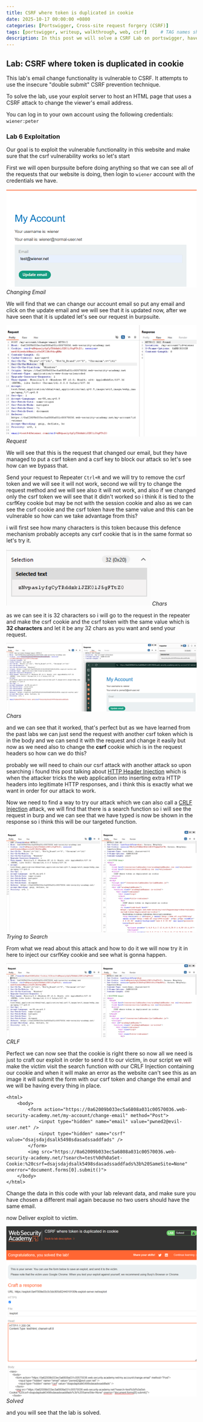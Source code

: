 ```yaml
---
title: CSRF where token is duplicated in cookie
date: 2025-10-17 00:00:00 +0800
categories: [Portswigger, Cross-site request forgery (CSRF)]
tags: [portswigger, writeup, walkthrough, web, csrf]     # TAG names should always be lowercase
description: In this post we will solve a CSRF Lab on portswigger, have fun reading.
---
```


## Lab: CSRF where token is duplicated in cookie

This lab's email change functionality is vulnerable to CSRF. It attempts to use the insecure "double submit" CSRF prevention technique.

To solve the lab, use your exploit server to host an HTML page that uses a CSRF attack to change the viewer's email address.

You can log in to your own account using the following credentials: `wiener:peter`

### Lab 6 Exploitation

Our goal is to exploit the vulnerable functionality in this website and make sure that the csrf vulnerability works so let's start 

First we will open burpsuite before doing anything so that we can see all of the requests that our website is doing, then login to `wiener` account with the credentials we have.

![img-description](/assets/img/PortSwigger/CSRF/6/mail.png)
_Changing Email_

We will find that we can change our account email so put any email and click on the update email and we will see that it is updated now, after we have seen that it is updated let's see our request in burpsuite.

![img-description](/assets/img/PortSwigger/CSRF/6/csrf.png)
_Request_

We will see that this is the request that changed our email, but they have managed to put a csrf token and a csrf key to block our attack so let's see how can we bypass that.

Send your request to Repeater `Ctrl+R` and we will try to remove the csrf token and we will see it will not work, second we will try to change the request method and we will see also it will not work, and also if we changed only the csrf token we will see that it didn't worked so i think it is tied to the csrfKey cookie but may be not with the session cookie and also as we can see the csrf cookie and the csrf token have the same value and this can be vulnerable so how can we take advantage from this?

i will first see how many characters is this token because this defence mechanism probably accepts any csrf cookie that is in the same format so let's try it.

![img-description](/assets/img/PortSwigger/CSRF/6/size.png)
_Chars_

as we can see it is 32 characters so i will go to the request in the repeater and make the csrf cookie and the csrf token with the same value which is **32 characters** and let it be any 32 chars as you want and send your request.

![img-description](/assets/img/PortSwigger/CSRF/6/trial.png)
_Chars_

and we can see that it worked, that's perfect but as we have learned from the past labs we can just send the request with another csrf token which is in the body and we can send it with the request and change it easily but now as we need also to change the **csrf** cookie which is in the request headers so how can we do this?

probably we will need to chain our csrf attack with another attack so upon searching i found this post talking about [HTTP Header Injection](https://www.acunetix.com/blog/web-security-zone/http-header-injection/) which is when the attacker tricks the web application into inserting extra HTTP headers into legitimate HTTP responses, and i think this is exactly what we want in order for our attack to work.

Now we need to find a way to try our attack which we can also call a [CRLF Injection](https://www.invicti.com/learn/crlf-injection/) attack, we will find that there is a search function so i will see the request in burp and we can see that we have typed is now be shown in the response so i think this will be our targeted function.

![img-description](/assets/img/PortSwigger/CSRF/6/search.png)
_Trying to Search_

From what we read about this attack and how to do it we will now try it in here to inject our csrfKey cookie and see what is gonna happen.

![img-description](/assets/img/PortSwigger/CSRF/6/crlf.png)
_CRLF_

Perfect we can now see that the cookie is right there so now all we need is just to craft our exploit in order to send it to our victim, in our script we will make the victim visit the search function with our CRLF Injection containing our cookie and when it will make an error as the website can't see this as an image it will submit the form with our csrf token and change the email and we will be having every thing in place.

```
<html>
    <body>
        <form action="https://0a62009b033ec5a6808a031c00570036.web-security-academy.net/my-account/change-email" method="Post">
            <input type="hidden" name="email" value="pwned2@evil-user.net" />
            <input type="hidden" name="csrf" value="dsajsdajdsalk5498sdasadssaddfads" />
        </form>
        <img src="https://0a62009b033ec5a6808a031c00570036.web-security-academy.net/?search=test%0d%0aSet-Cookie:%20csrf=dsajsdajdsalk5498sdasadssaddfads%3b%20SameSite=None" onerror="document.forms[0].submit()">
    </body>
</html>
```

Change the data in this code with your lab relevant data, and make sure you have chosen a different mail again because no two users should have the same email.

now Deliver exploit to victim.

![img-description](/assets/img/PortSwigger/CSRF/6/solved.png)
_Solved_

and you will see that the lab is solved.

